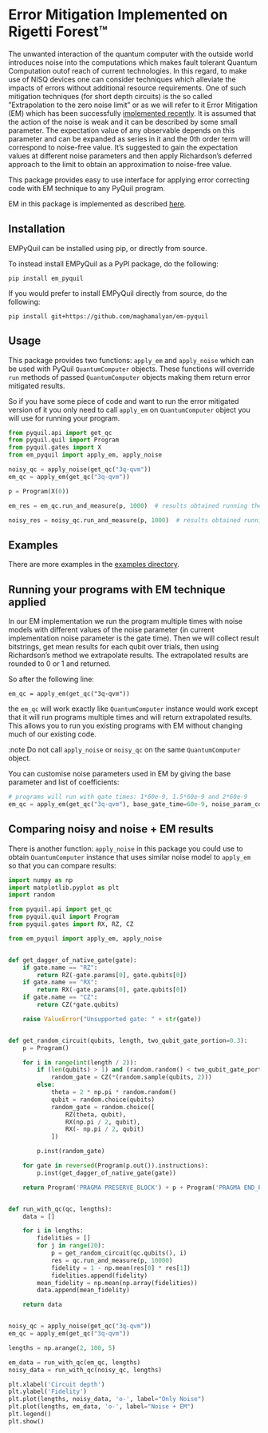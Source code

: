 # Error Mitigation Implemented on Rigetti Forest&trade;

The unwanted interaction of the quantum computer with the outside
world introduces noise into the computations which makes 
fault tolerant Quantum Computation outof reach of current technologies.
In this regard, to make use of NISQ devices one can consider techniques which
alleviate the impacts of errors without additional resource
requirements. One of such mitigation techniques (for
short depth circuits) is the so called ”Extrapolation to
the zero noise limit” or as we will refer to it Error Mitigation (EM)
which has been successfully [implemented recently](https://www.nature.com/articles/s41586-019-1040-7).
It is assumed that the action of the noise is weak and it can be described by
some small parameter. The expectation value of any
observable depends on this parameter and can be expanded
as series in it and the 0th order term will correspond
to noise-free value. It’s suggested to gain the 
expectation values at different noise parameters and then apply
Richardson’s deferred approach to the limit to obtain an
approximation to noise-free value. 

This package provides easy to use interface for applying error correcting code with EM technique to any PyQuil program.

EM in this package is implemented as described [here](https://arxiv.org/abs/1612.02058).

## Installation

EMPyQuil can be installed using pip, or directly from source.

To instead install EMPyQuil as a PyPI package, do the following:

`pip install em_pyquil`

If you would prefer to install EMPyQuil directly from source, do the following:

`pip install git+https://github.com/maghamalyan/em-pyquil`


## Usage

This package provides two functions: `apply_em` and `apply_noise` which can be used with PyQuil `QuantumComputer` objects.
These functions will override `run` methods of passed `QuantumComputer` objects making them return error mitigated results.

So if you have some piece of code and want to run the error mitigated version of it you only need to call `apply_em` on `QuantumComputer` 
object you will use for running your program.

```python
from pyquil.api import get_qc
from pyquil.quil import Program
from pyquil.gates import X
from em_pyquil import apply_em, apply_noise

noisy_qc = apply_noise(get_qc("3q-qvm"))
em_qc = apply_em(get_qc("3q-qvm"))

p = Program(X(0))

em_res = em_qc.run_and_measure(p, 1000)  # results obtained running the program with noise and filtered with EM technique

noisy_res = noisy_qc.run_and_measure(p, 1000)  # results obtained running the program with just noise model without filtering
```

## Examples

There are more examples in the [examples directory](examples).


## Running your programs with EM technique applied

In our EM implementation we run the program 
multiple times with noise models with 
different values of the noise parameter 
(in current implementation noise parameter is the gate time).
Then we will collect result bitstrings, get mean results for each qubit over trials,
then using Richardson’s method we extrapolate results.
The extrapolated results are rounded to 0 or 1 and returned.

So after the following line:

`em_qc = apply_em(get_qc("3q-qvm"))`

the `em_qc` will work exactly like `QuantumComputer` instance would work 
except that it will run programs multiple times and will return extrapolated results.
This allows you to run you existing programs with EM 
without changing much of our existing code.

:note
Do not call `apply_noise` or `noisy_qc` on the same `QuantumComputer` object.


You can customise noise parameters used in EM by giving the base parameter and list of coefficients:

```python
# programs will run with gate times: 1*60e-9, 1.5*60e-9 and 2*60e-9
em_qc = apply_em(get_qc("3q-qvm"), base_gate_time=60e-9, noise_param_coefficients=[1, 1.5, 2])
```

## Comparing noisy and noise + EM results

There is another function: `apply_noise` in this package you could use to 
obtain `QuantumComputer` instance that uses similar noise 
model to `apply_em` so that you can compare results:

```python
import numpy as np
import matplotlib.pyplot as plt
import random

from pyquil.api import get_qc
from pyquil.quil import Program
from pyquil.gates import RX, RZ, CZ

from em_pyquil import apply_em, apply_noise


def get_dagger_of_native_gate(gate):
    if gate.name == "RZ":
        return RZ(-gate.params[0], gate.qubits[0])
    if gate.name == "RX":
        return RX(-gate.params[0], gate.qubits[0])
    if gate.name == "CZ":
        return CZ(*gate.qubits)

    raise ValueError("Unsupported gate: " + str(gate))


def get_random_circuit(qubits, length, two_qubit_gate_portion=0.3):
    p = Program()

    for i in range(int(length / 2)):
        if (len(qubits) > 1) and (random.random() < two_qubit_gate_portion):
            random_gate = CZ(*(random.sample(qubits, 2)))
        else:
            theta = 2 * np.pi * random.random()
            qubit = random.choice(qubits)
            random_gate = random.choice([
                RZ(theta, qubit),
                RX(np.pi / 2, qubit),
                RX(- np.pi / 2, qubit)
            ])

        p.inst(random_gate)

    for gate in reversed(Program(p.out()).instructions):
        p.inst(get_dagger_of_native_gate(gate))

    return Program('PRAGMA PRESERVE_BLOCK') + p + Program('PRAGMA END_PRESERVE_BLOCK')


def run_with_qc(qc, lengths):
    data = []

    for i in lengths:
        fidelities = []
        for j in range(20):
            p = get_random_circuit(qc.qubits(), i)
            res = qc.run_and_measure(p, 10000)
            fidelity = 1 - np.mean(res[0] * res[1])
            fidelities.append(fidelity)
        mean_fidelity = np.mean(np.array(fidelities))
        data.append(mean_fidelity)

    return data


noisy_qc = apply_noise(get_qc("3q-qvm"))
em_qc = apply_em(get_qc("3q-qvm"))

lengths = np.arange(2, 100, 5)

em_data = run_with_qc(em_qc, lengths)
noisy_data = run_with_qc(noisy_qc, lengths)

plt.xlabel('Circuit depth')
plt.ylabel('Fidelity')
plt.plot(lengths, noisy_data, 'o-', label="Only Noise")
plt.plot(lengths, em_data, 'o-', label="Noise + EM")
plt.legend()
plt.show()

```
